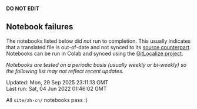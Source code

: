 __DO NOT EDIT__

## Notebook failures

The notebooks listed below did *not* run to completion. This usually indicates
that a translated file is out-of-date and not synced to its
[source counterpart](../en-snapshot/). Notebooks can be run in Colab and synced
using the [GitLocalize project](https://gitlocalize.com/tensorflow/docs-l10n).

*Notebooks are tested on a periodic basis (usually weekly or bi-weekly) so the
following list may not reflect recent updates.*

Updated: Mon, 29 Sep 2025 23:11:13 GMT<br/>
Last run: Sat, 04 Jun 2022 01:46:02 GMT

All <code>site/zh-cn/</code> notebooks pass :)

